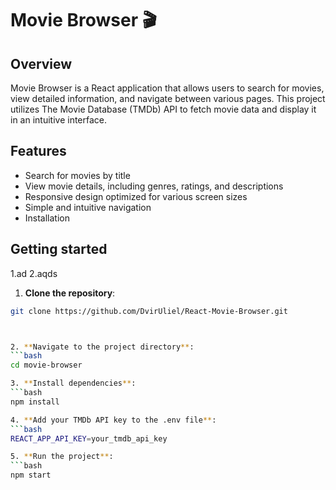 # Movie Browser 🎬

## Overview

Movie Browser is a React application that allows users to search for movies, view detailed information, and navigate between various pages. This project utilizes The Movie Database (TMDb) API to fetch movie data and display it in an intuitive interface.

## Features

- Search for movies by title
- View movie details, including genres, ratings, and descriptions
- Responsive design optimized for various screen sizes
- Simple and intuitive navigation
- Installation

## Getting started
1.ad
2.aqds

1. **Clone the repository**:
```bash
git clone https://github.com/DvirUliel/React-Movie-Browser.git



2. **Navigate to the project directory**:
```bash
cd movie-browser

3. **Install dependencies**:
```bash
npm install

4. **Add your TMDb API key to the .env file**:
```bash
REACT_APP_API_KEY=your_tmdb_api_key

5. **Run the project**:
```bash
npm start
